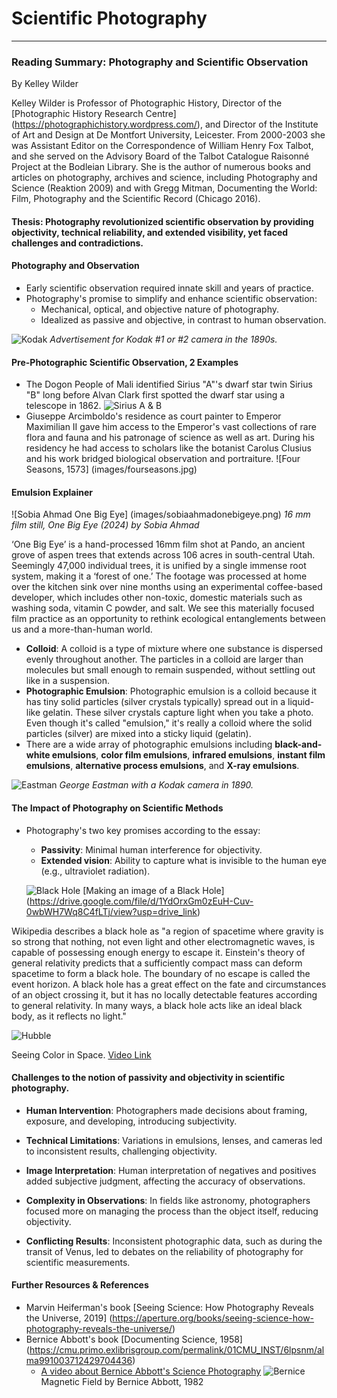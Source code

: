 # Scientific Photography

---

### Reading Summary: Photography and Scientific Observation
By Kelley Wilder

Kelley Wilder is Professor of Photographic History, Director of the [Photographic History Research Centre] (https://photographichistory.wordpress.com/), and Director of the Institute of Art and Design at De Montfort University, Leicester. From 2000-2003 she was Assistant Editor on the Correspondence of William Henry Fox Talbot, and she served on the Advisory Board of the Talbot Catalogue Raisonné Project at the Bodleian Library. She is the author of numerous books and articles on photography, archives and science, including Photography and Science (Reaktion 2009) and with Gregg Mitman, Documenting the World: Film, Photography and the Scientific Record (Chicago 2016).



#### **Thesis**: Photography revolutionized scientific observation by providing objectivity, technical reliability, and extended visibility, yet faced challenges and contradictions.

#### **Photography and Observation**
- Early scientific observation required innate skill and years of practice.
- Photography's promise to simplify and enhance scientific observation:
  - Mechanical, optical, and objective nature of photography.
  - Idealized as passive and objective, in contrast to human observation.

![Kodak](images/kodak.jpg)
*Advertisement for Kodak #1 or #2 camera in the 1890s.*

#### Pre-Photographic Scientific Observation, 2 Examples

- The Dogon People of Mali identified Sirius "A"'s dwarf star twin Sirius "B" long before Alvan Clark first spotted the dwarf star using a telescope in 1862.
![Sirius A & B](images/siruisab.jpg)
- Giuseppe Arcimboldo's residence as court painter to  Emperor Maximilian II gave him access to the Emperor's vast collections of rare flora and fauna and his patronage of science as well as art. During his residency he had access to scholars like the botanist Carolus Clusius and his work bridged biological observation and portraiture. 
![Four Seasons, 1573] (images/fourseasons.jpg)

#### **Emulsion Explainer**
![Sobia Ahmad One Big Eye] (images/sobiaahmadonebigeye.png)
*16 mm film still, One Big Eye (2024) by Sobia Ahmad*

‘One Big Eye’ is a hand-processed 16mm film shot at Pando, an ancient grove of aspen trees that extends across 106 acres in south-central Utah. Seemingly 47,000 individual trees, it is unified by a single immense root system, making it a ‘forest of one.’
The footage was processed at home over the kitchen sink over nine months using an experimental coffee-based developer, which includes other non-toxic, domestic materials such as washing soda, vitamin C powder, and salt. We see this materially focused film practice as an opportunity to rethink ecological entanglements between us and a more-than-human world.

- **Colloid**: A colloid is a type of mixture where one substance is dispersed evenly throughout another. The particles in a colloid are larger than molecules but small enough to remain suspended, without settling out like in a suspension. 
- **Photographic Emulsion**: Photographic emulsion is a colloid because it has tiny solid particles (silver crystals typically) spread out in a liquid-like gelatin. These silver crystals capture light when you take a photo. Even though it's called "emulsion," it's really a colloid where the solid particles (silver) are mixed into a sticky liquid (gelatin).
- There are a wide array of photographic emulsions including **black-and-white emulsions**, **color film emulsions**, **infrared emulsions**, **instant film emulsions**, **alternative process emulsions**, and **X-ray emulsions**.

![Eastman](images/George-Eastman-SS-photograph-Gallia-Frederick-Church-February-1890.jpg)
*George Eastman with a Kodak camera in 1890.*


#### **The Impact of Photography on Scientific Methods**

- Photography's two key promises according to the essay:
  - **Passivity**: Minimal human interference for objectivity.
  - **Extended vision**: Ability to capture what is invisible to the human eye (e.g., ultraviolet radiation).

  ![Black Hole](images/blackhole.jpg)
  [Making an image of a Black Hole] (https://drive.google.com/file/d/1YdOrxGm0zEuH-Cuv-0wbWH7Wq8C4fLTj/view?usp=drive_link)

Wikipedia describes a black hole as "a region of spacetime where gravity is so strong that nothing, not even light and other electromagnetic waves, is capable of possessing enough energy to escape it. Einstein's theory of general relativity predicts that a sufficiently compact mass can deform spacetime to form a black hole. The boundary of no escape is called the event horizon. A black hole has a great effect on the fate and circumstances of an object crossing it, but it has no locally detectable features according to general relativity. In many ways, a black hole acts like an ideal black body, as it reflects no light."

![Hubble](images/Hubble_Hero.jpg)

Seeing Color in Space. [Video Link](https://drive.google.com/file/d/1U_ZPWdqXMYc6pRAcYBIB0Y5IPwL-_0TG/view?usp=sharing)

#### Challenges to the notion of passivity and objectivity in scientific photography.

- **Human Intervention**: Photographers made decisions about framing, exposure, and developing, introducing subjectivity.

- **Technical Limitations**: Variations in emulsions, lenses, and cameras led to inconsistent results, challenging objectivity.

- **Image Interpretation**: Human interpretation of negatives and positives added subjective judgment, affecting the accuracy of observations.
- **Complexity in Observations**: In fields like astronomy, photographers focused more on managing the process than the object itself, reducing objectivity.
- **Conflicting Results**: Inconsistent photographic data, such as during the transit of Venus, led to debates on the reliability of photography for scientific measurements.

#### Further Resources & References
- Marvin Heiferman's book [Seeing Science:
How Photography Reveals the Universe, 2019] (https://aperture.org/books/seeing-science-how-photography-reveals-the-universe/)
- Bernice Abbott's book [Documenting Science, 1958] (https://cmu.primo.exlibrisgroup.com/permalink/01CMU_INST/6lpsnm/alma991003712429704436)
	- [A video about Bernice Abbott's Science Photography](https://drive.google.com/file/d/1YdOrxGm0zEuH-Cuv-0wbWH7Wq8C4fLTj/view?usp=drive_link)
![Bernice](images/berniceabbott82.png) Magnetic Field by Bernice Abbott, 1982


